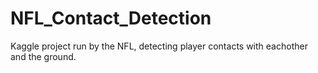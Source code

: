 # NFL_Contact_Detection
Kaggle project run by the NFL, detecting player contacts with eachother and the ground.
